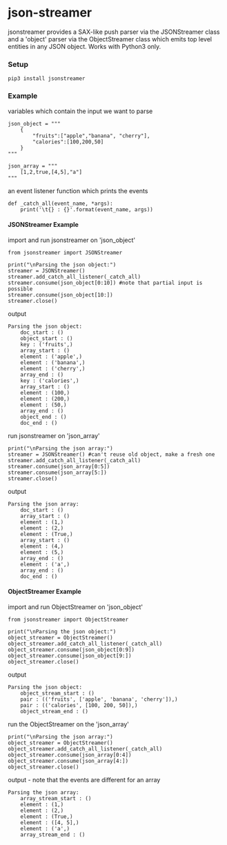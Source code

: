 json-streamer
=============
jsonstreamer provides a SAX-like push parser via the JSONStreamer class and a 'object' parser via the
ObjectStreamer class which emits top level entities in any JSON object. Works with Python3 only.


### Setup
    pip3 install jsonstreamer

### Example

variables which contain the input we want to parse
    
    json_object = """
        {
            "fruits":["apple","banana", "cherry"],
            "calories":[100,200,50]
        }
    """
    
    json_array = """
        [1,2,true,[4,5],"a"]
    """
   
    
an event listener function which prints the events

    def _catch_all(event_name, *args):
        print('\t{} : {}'.format(event_name, args))
        
#### JSONStreamer Example
import and run jsonstreamer on 'json_object'

    from jsonstreamer import JSONStreamer 
    
    print("\nParsing the json object:")
    streamer = JSONStreamer() 
    streamer.add_catch_all_listener(_catch_all)
    streamer.consume(json_object[0:10]) #note that partial input is possible
    streamer.consume(json_object[10:])
    streamer.close()
   
output

    Parsing the json object:
        doc_start : ()
        object_start : ()
        key : ('fruits',)
        array_start : ()
        element : ('apple',)
        element : ('banana',)
        element : ('cherry',)
        array_end : ()
        key : ('calories',)
        array_start : ()
        element : (100,)
        element : (200,)
        element : (50,)
        array_end : ()
        object_end : ()
        doc_end : ()

    
run jsonstreamer on 'json_array'

    print("\nParsing the json array:")
    streamer = JSONStreamer() #can't reuse old object, make a fresh one
    streamer.add_catch_all_listener(_catch_all)
    streamer.consume(json_array[0:5])
    streamer.consume(json_array[5:])
    streamer.close()

output

    Parsing the json array:
        doc_start : ()
        array_start : ()
        element : (1,)
        element : (2,)
        element : (True,)
        array_start : ()
        element : (4,)
        element : (5,)
        array_end : ()
        element : ('a',)
        array_end : ()
        doc_end : ()
   
#### ObjectStreamer Example

import and run ObjectStreamer on 'json_object'

    from jsonstreamer import ObjectStreamer
    
    print("\nParsing the json object:")
    object_streamer = ObjectStreamer()
    object_streamer.add_catch_all_listener(_catch_all)
    object_streamer.consume(json_object[0:9])
    object_streamer.consume(json_object[9:])
    object_streamer.close()
    
output

    Parsing the json object:
        object_stream_start : ()
        pair : (('fruits', ['apple', 'banana', 'cherry']),)
        pair : (('calories', [100, 200, 50]),)
        object_stream_end : ()

run the ObjectStreamer on the 'json_array'

    print("\nParsing the json array:")
    object_streamer = ObjectStreamer()
    object_streamer.add_catch_all_listener(_catch_all)
    object_streamer.consume(json_array[0:4])
    object_streamer.consume(json_array[4:])
    object_streamer.close()

output - note that the events are different for an array

    Parsing the json array:
        array_stream_start : ()
        element : (1,)
        element : (2,)
        element : (True,)
        element : ([4, 5],)
        element : ('a',)
        array_stream_end : ()
